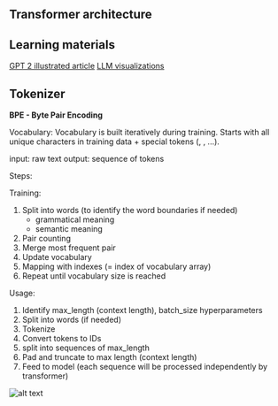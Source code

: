 ## Transformer architecture

## Learning materials

[GPT 2 illustrated article](https://jalammar.github.io/illustrated-gpt2/)
[LLM visualizations](https://bbycroft.net/llm)

## Tokenizer

**BPE - Byte Pair Encoding**

Vocabulary:
Vocabulary is built iteratively during training.
Starts with all unique characters in training data + special tokens (<unk>, <pad>, <eos> ...).

input: raw text
output: sequence of tokens

Steps:

Training:

1. Split into words (to identify the word boundaries if needed)
   - grammatical meaning
   - semantic meaning
2. Pair counting
3. Merge most frequent pair
4. Update vocabulary
5. Mapping with indexes (= index of vocabulary array)
6. Repeat until vocabulary size is reached

Usage:

1. Identify max_length (context length), batch_size hyperparameters
2. Split into words (if needed)
3. Tokenize
4. Convert tokens to IDs
5. split into sequences of max_length
6. Pad and truncate to max length (context length)
7. Feed to model (each sequence will be processed independently by transformer)

![alt text](image.png)
